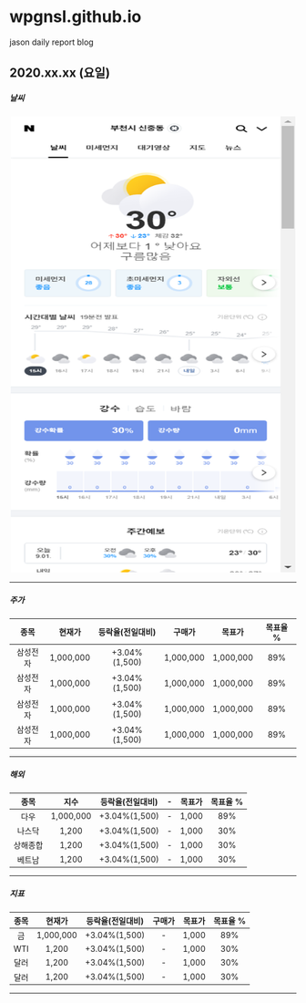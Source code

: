 # wpgnsl.github.io
jason daily report blog


## 2020.xx.xx (요일)

##### 날씨
<!-- ![ex_screenshot](./img/naver_weather_capture.png) -->
<center><img src="./img/naver_weather_capture.png" width="500px" height="800px"></center>
<!-- <center><img src="./img/naver_weather_capture.png" width="80%" height="80%"></center> -->

----

##### 주가
| 종목 | 현재가 | 등락율(전일대비) | 구매가 | 목표가 | 목표율 % |
|:---:|:---:|:---:|:---:|:---:|:---:|
|삼성전자|1,000,000|+3.04%(1,500)|1,000,000|1,000,000|89%|
|삼성전자|1,000,000|+3.04%(1,500)|1,000,000|1,000,000|89%|
|삼성전자|1,000,000|+3.04%(1,500)|1,000,000|1,000,000|89%|
|삼성전자|1,000,000|+3.04%(1,500)|1,000,000|1,000,000|89%| 


----


##### 해외
| 종목 | 지수 | 등락율(전일대비) | - | 목표가 | 목표율 % |
|:---:|:---:|:---:|:---:|:---:|:---:|
|다우|1,000,000|+3.04%(1,500)|-|1,000|89%|
|나스닥|1,200|+3.04%(1,500)|-|1,000|30%|
|상해종합|1,200|+3.04%(1,500)|-|1,000|30%|
|베트남|1,200|+3.04%(1,500)|-|1,000|30%|

----

##### 지표

| 종목 | 현재가 | 등락율(전일대비) | 구매가 | 목표가 | 목표율 % |
|:---:|:---:|:---:|:---:|:---:|:---:|
|금|1,000,000|+3.04%(1,500)|-|1,000|89%|
|WTI|1,200|+3.04%(1,500)|-|1,000|30%|
|달러|1,200|+3.04%(1,500)|-|1,000|30%|
|달러|1,200|+3.04%(1,500)|-|1,000|30%|

----
